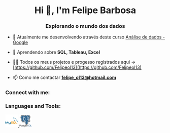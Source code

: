 <h1 align="center">Hi 👋, I'm Felipe Barbosa</h1>
<h3 align="center">Explorando o mundo dos dados</h3>

- 🔭 Atualmente me desenvolvendo através deste curso [Análise de dados - Google](https://www.coursera.org/professional-certificates/google-data-analytics)

- 🌱 Aprendendo sobre **SQL, Tableau, Excel**

- 👨‍💻 Todos os meus projetos e progesso registrados aqui -> [https://github.com/Felipeol13](https://github.com/Felipeol13)

- 📫 Como me contactar **felipe_ol13@hotmail.com**

<h3 align="left">Connect with me:</h3>
<p align="left">
</p>

<h3 align="left">Languages and Tools:</h3>
<p align="left"> <a href="https://www.mysql.com/" target="_blank" rel="noreferrer"> <img src="https://raw.githubusercontent.com/devicons/devicon/master/icons/mysql/mysql-original-wordmark.svg" alt="mysql" width="40" height="40"/> </a> <a href="https://www.postgresql.org" target="_blank" rel="noreferrer"> <img src="https://raw.githubusercontent.com/devicons/devicon/master/icons/postgresql/postgresql-original-wordmark.svg" alt="postgresql" width="40" height="40"/> </a> </p>
